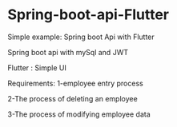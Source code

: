 # Spring-boot-api-Flutter
Simple example: Spring boot Api with Flutter

Spring boot api with mySql and JWT 

Flutter : Simple UI


Requirements:
1-employee entry process

2-The process of deleting an employee

3-The process of modifying employee data
